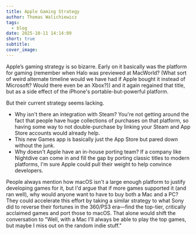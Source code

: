 ```yaml
---
title: Apple Gaming Strategy
author: Thomas Walichiewicz
tags:
  - blog
date: 2025-10-11 14:14:09
short: true
subtitle:
cover_image:
---
```


Apple’s gaming strategy is so bizarre. Early on it basically was the platform for gaming (remember when Halo was previewed at MacWorld? (What sort of weird alternate timeline would we have had if Apple bought it instead of Microsoft? Would there even be an Xbox?)) and it again regained that title, but as a side effect of the iPhone's portable-but-powerful platform.

But their current strategy seems lacking.

*  Why isn't there an integration with Steam? You're not getting around the fact that people have huge collections of purchases on that platform, so having some way to not double-purchase by linking your Steam and App Store accounts would already help.
*  This new Games app is basically just the App Store but pared down without the junk.
*  Why doesn't Apple have an in-house porting team? If a company like Nightdive can come in and fill the gap by porting classic titles to modern platforms, I'm sure Apple could pull their weight to help convince developers.

People always mention how macOS isn't a large enough platform to justify developing games for it, but I'd argue that if more games supported it (and ran well), why would anyone want to have to buy both a Mac and a PC? They could accelerate this effort by taking a similar strategy to what Sony did to reverse their fortunes in the 360/PS3 era—find the top-tier, critically acclaimed games and port those to macOS. That alone would shift the conversation to "Well, with a Mac I'll always be able to play the top games, but maybe I miss out on the random indie stuff."

